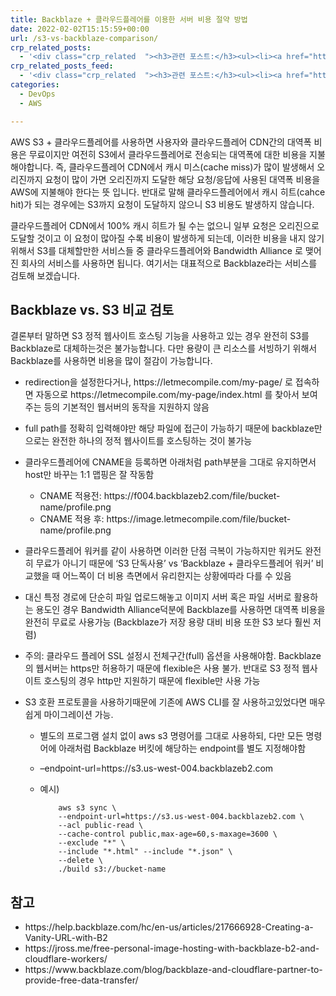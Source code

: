 ```yaml
---
title: Backblaze + 클라우드플레어를 이용한 서버 비용 절약 방법
date: 2022-02-02T15:15:59+00:00
url: /s3-vs-backblaze-comparison/
crp_related_posts:
  - '<div class="crp_related  "><h3>관련 포스트:</h3><ul><li><a href="https://www.letmecompile.com/kubernetes-nlb-nginx-ingress-update/"     class="post-931"><span class="crp_title">nginx ingress controller 무중단 업데이트하기</span></a></li><li><a href="https://www.letmecompile.com/kotlin-coroutine-vs-javascript-async-comparison/"     class="post-873"><span class="crp_title">JavaScript 개발자에게 Kotlin coroutine 10분만에 이해시키기</span></a></li><li><a href="https://www.letmecompile.com/eb-ec2-instance-graceful-shutdown/"     class="post-824"><span class="crp_title">Elastic Beanstalk 및 EC2 인스턴스 Graceful shutdown 설정</span></a></li><li><a href="https://www.letmecompile.com/%ea%b0%9c%eb%b0%9c%ec%9e%90%eb%a5%bc-%ec%9c%84%ed%95%9c-%ed%9a%a8%ec%9c%a8%ec%a0%81%ec%9d%b8-macos-%eb%b0%b1%ec%97%85-%eb%b0%a9%eb%b2%95/"     class="post-865"><span class="crp_title">개발자를 위한 효율적인 MacOS 백업 방법</span></a></li><li><a href="https://www.letmecompile.com/aws-application-load-balancer-custom-error-message/"     class="post-832"><span class="crp_title">AWS Application Load Balancer Custom Error Message</span></a></li></ul><div class="crp_clear"></div></div>'
crp_related_posts_feed:
  - '<div class="crp_related  "><h3>관련 포스트:</h3><ul><li><a href="https://www.letmecompile.com/kubernetes-nlb-nginx-ingress-update/"     class="post-931"><span class="crp_title">nginx ingress controller 무중단 업데이트하기</span></a></li><li><a href="https://www.letmecompile.com/kotlin-coroutine-vs-javascript-async-comparison/"     class="post-873"><span class="crp_title">JavaScript 개발자에게 Kotlin coroutine 10분만에 이해시키기</span></a></li><li><a href="https://www.letmecompile.com/eb-ec2-instance-graceful-shutdown/"     class="post-824"><span class="crp_title">Elastic Beanstalk 및 EC2 인스턴스 Graceful shutdown 설정</span></a></li><li><a href="https://www.letmecompile.com/%ea%b0%9c%eb%b0%9c%ec%9e%90%eb%a5%bc-%ec%9c%84%ed%95%9c-%ed%9a%a8%ec%9c%a8%ec%a0%81%ec%9d%b8-macos-%eb%b0%b1%ec%97%85-%eb%b0%a9%eb%b2%95/"     class="post-865"><span class="crp_title">개발자를 위한 효율적인 MacOS 백업 방법</span></a></li><li><a href="https://www.letmecompile.com/aws-application-load-balancer-custom-error-message/"     class="post-832"><span class="crp_title">AWS Application Load Balancer Custom Error Message</span></a></li></ul><div class="crp_clear"></div></div>'
categories:
  - DevOps
  - AWS

---
```

<div class="wp-block-jetpack-markdown">
  <p>
    AWS S3 + 클라우드플레어를 사용하면 사용자와 클라우드플레어 CDN간의 대역폭 비용은 무료이지만 여전히 S3에서 클라우드플레어로 전송되는 대역폭에 대한 비용을 지불해야합니다. 즉, 클라우드플레어 CDN에서 캐시 미스(cache miss)가 많이 발생해서 오리진까지 요청이 많이 가면 오리진까지 도달한 해당 요청/응답에 사용된 대역폭 비용을 AWS에 지불해야 한다는 뜻 입니다. 반대로 말해 클라우드플레어에서 캐시 히트(cahce hit)가 되는 경우에는 S3까지 요청이 도달하지 않으니 S3 비용도 발생하지 않습니다.
  </p>
  
  <p>
    클라우드플레어 CDN에서 100% 캐시 히트가 될 수는 없으니 일부 요청은 오리진으로 도달할 것이고 이 요청이 많아질 수록 비용이 발생하게 되는데, 이러한 비용을 내지 않기 위해서 S3를 대체할만한 서비스들 중 클라우드플레어와 Bandwidth Alliance 로 맺어진 회사의 서비스를 사용하면 됩니다. 여기서는 대표적으로 Backblaze라는 서비스를 검토해 보겠습니다.
  </p>
  
  <h2>
    Backblaze vs. S3 비교 검토
  </h2>
  
  <p>
    결론부터 말하면 S3 정적 웹사이트 호스팅 기능을 사용하고 있는 경우 완전히 S3를 Backblaze로 대체하는것은 불가능합니다. 다만 용량이 큰 리소스를 서빙하기 위해서 Backblaze를 사용하면 비용을 많이 절감이 가능합니다.
  </p>
  
  <ul>
    <li>
      <p>
        redirection을 설정한다거나, https://letmecompile.com/my-page/ 로 접속하면 자동으로 https://letmecompile.com/my-page/index.html 를 찾아서 보여주는 등의 기본적인 웹서버의 동작을 지원하지 않음
      </p>
    </li>
    <li>
      <p>
        full path를 정확히 입력해야만 해당 파일에 접근이 가능하기 때문에 backblaze만으로는 완전한 하나의 정적 웹사이트를 호스팅하는 것이 불가능
      </p>
    </li>
    <li>
      <p>
        클라우드플레어에 CNAME을 등록하면 아래처럼 path부분을 그대로 유지하면서 host만 바꾸는 1:1 맵핑은 잘 작동함
      </p>
      <ul>
        <li>
          CNAME 적용전: https://f004.backblazeb2.com/file/bucket-name/profile.png
        </li>
        <li>
          CNAME 적용 후: https://image.letmecompile.com/file/bucket-name/profile.png
        </li>
      </ul>
    </li>
    <li>
      <p>
        클라우드플레어 워커를 같이 사용하면 이러한 단점 극복이 가능하지만 워커도 완전히 무료가 아니기 때문에 &#8216;S3 단독사용&#8217; vs &#8216;Backblaze + 클라우드플레어 워커&#8217; 비교했을 때 어느쪽이 더 비용 측면에서 유리한지는 상황에따라 다를 수 있음
      </p>
    </li>
    <li>
      <p>
        대신 특정 경로에 단순히 파일 업로드해놓고 이미지 서버 혹은 파일 서버로 활용하는 용도인 경우 Bandwidth Alliance덕분에 Backblaze를 사용하면 대역폭 비용을 완전히 무료로 사용가능 (Backblaze가 저장 용량 대비 비용 또한 S3 보다 훨씬 저렴)
      </p>
    </li>
    <li>
      <p>
        주의: 클라우드 플레어 SSL 설정시 전체구간(full) 옵션을 사용해야함. Backblaze의 웹서버는 https만 허용하기 때문에 flexible은 사용 불가. 반대로 S3 정적 웹사이트 호스팅의 경우 http만 지원하기 때문에 flexible만 사용 가능
      </p>
    </li>
    <li>
      <p>
        S3 호환 프로토콜을 사용하기때문에 기존에 AWS CLI를 잘 사용하고있었다면 매우 쉽게 마이그레이션 가능.
      </p>
      <ul>
        <li>
          <p>
            별도의 프로그램 설치 없이 aws s3 명령어를 그대로 사용하되, 다만 모든 명령어에 아래처럼 Backblaze 버킷에 해당하는 endpoint를 별도 지정해야함
          </p>
        </li>
        <li>
          <p>
            &#8211;endpoint-url=https://s3.us-west-004.backblazeb2.com
          </p>
        </li>
        <li>
          <p>
            예시)
          </p>
          <pre><code>    aws s3 sync \
    --endpoint-url=https://s3.us-west-004.backblazeb2.com \
    --acl public-read \
    --cache-control public,max-age=60,s-maxage=3600 \
    --exclude "*" \
    --include "*.html" --include "*.json" \
    --delete \
    ./build s3://bucket-name
</code></pre>
</li>
</ul>
</li>
</ul>

<h2>
  참고
</h2>

<ul>
  <li>
    https://help.backblaze.com/hc/en-us/articles/217666928-Creating-a-Vanity-URL-with-B2
  </li>
  <li>
    https://jross.me/free-personal-image-hosting-with-backblaze-b2-and-cloudflare-workers/
  </li>
  <li>
    https://www.backblaze.com/blog/backblaze-and-cloudflare-partner-to-provide-free-data-transfer/
  </li>
</ul>
</div>
